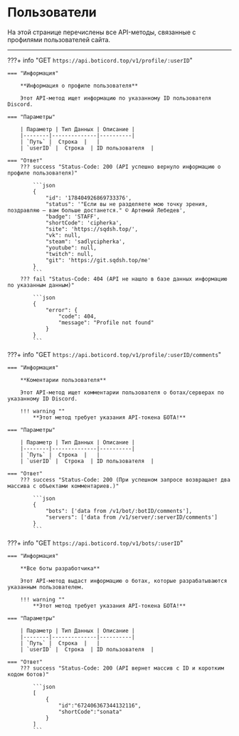 # Пользователи

На этой странице перечислены все API-методы, связанные с профилями пользователей сайта.
_____

???+ info "GET ```https://api.boticord.top/v1/profile/:userID```"

    === "Информация"

        **Информация о профиле пользователя**
    
        Этот API-метод ищет информацию по указанному ID пользователя Discord.
    
    === "Параметры"
    
        | Параметр | Тип Данных | Описание |
        |--------|--------------|----------|
        | `Путь` |  Строка  |   |
        | `userID` |  Строка  | ID пользователя  |

    === "Ответ"
        ??? success "Status-Code: 200 (API успешно вернуло информацию о профиле пользователя)"
            
            ```json
            {
                "id": '178404926869733376',
                "status": '"Если вы не разделяете мою точку зрения, поздравляю — вам больше достанется." © Артемий Лебедев',
                "badge": 'STAFF',
                "shortCode": 'cipherka',
                "site": 'https://sqdsh.top/',
                "vk": null,
                "steam": 'sadlycipherka',
                "youtube": null,
                "twitch": null,
                "git": 'https://git.sqdsh.top/me'
            }
            ```
        ??? fail "Status-Code: 404 (API не нашло в базе данных информацию по указанным данным)" 
            
            ```json
            {
                "error": {
                    "code": 404,
                    "message": "Profile not found"
                }
            }
            ```

???+ info "GET ```https://api.boticord.top/v1/profile/:userID/comments```"

    === "Информация"

        **Коментарии пользователя**
    
        Этот API-метод ищет комментарии пользователя о ботах/серверах по указанному ID Discord.

        !!! warning ""
            **Этот метод требует указания API-токена БОТА!**
    
    === "Параметры"
    
        | Параметр | Тип Данных | Описание |
        |--------|--------------|----------|
        | `Путь` |  Строка  |   |
        | `userID` |  Строка  | ID пользователя  |

    === "Ответ"
        ??? success "Status-Code: 200 (При успешном запросе возвращает два массива с объектами комментариев.)"
            
            ```json
            {
                "bots": ['data from /v1/bot/:botID/comments'],
                "servers": ['data from /v1/server/:serverID/comments']
            }
            ```

???+ info "GET ```https://api.boticord.top/v1/bots/:userID```"

    === "Информация"

        **Все боты разработчика**
    
        Этот API-метод выдаст информацию о ботах, которые разрабатываются указанным пользователем.

        !!! warning ""
            **Этот метод требует указания API-токена БОТА!**
    
    === "Параметры"
    
        | Параметр | Тип Данных | Описание |
        |--------|--------------|----------|
        | `Путь` |  Строка  |   |
        | `userID` |  Строка  | ID пользователя  |

    === "Ответ"
        ??? success "Status-Code: 200 (API вернет массив с ID и коротким кодом ботов)"
            
            ```json
            [
                {
                    "id":"672406367344132116",
                    "shortCode":"sonata"
                }
            ]
            ```
